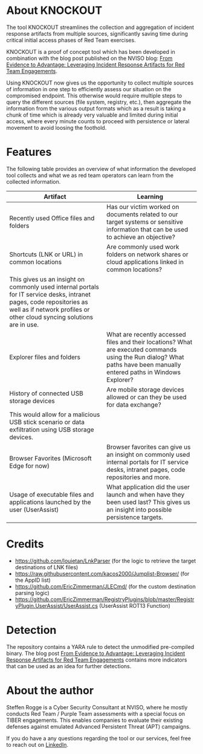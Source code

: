 
# About KNOCKOUT

The tool KNOCKOUT streamlines the collection and aggregation of incident response artifacts from multiple sources, significantly saving time during critical initial access phases of Red Team exercises.

KNOCKOUT is a proof of concept tool which has been developed in combination with the blog post published on the NVISO blog: [From Evidence to Advantage: Leveraging Incident Response Artifacts for Red Team Engagements](BLOG-LINK).

Using KNOCKOUT now gives us the opportunity to collect multiple sources of information in one step to efficiently assess our situation on the compromised endpoint. This otherwise would require multiple steps to query the different sources (file system, registry, etc.), then aggregate the information from the various output formats which as a result is taking a chunk of time which is already very valuable and limited during initial access, where every minute counts to proceed with persistence or lateral movement to avoid loosing the foothold.

# Features

The following table provides an overview of what information the developed tool collects and what we as red team operators can learn from the collected information.

|Artifact|Learning|
|---|---|
|Recently used Office files and folders|Has our victim worked on documents related to our target systems or sensitive information that can be used to achieve an objective?|
|Shortcuts (LNK or URL) in common locations|Are commonly used work folders on network shares or cloud applications linked in common locations?
This gives us an insight on commonly used internal portals for IT service desks, intranet pages, code repositories as well as if network profiles or other cloud syncing solutions are in use.|
|Explorer files and folders|What are recently accessed files and their locations? What are executed commands using the Run dialog? What paths have been manually entered paths in Windows Explorer?|
|History of connected USB storage devices|Are mobile storage devices allowed or can they be used for data exchange?
This would allow for a malicious USB stick scenario or data exfiltration using USB storage devices.|
|Browser Favorites (Microsoft Edge for now)|Browser favorites can give us an insight on commonly used internal portals for IT service desks, intranet pages, code repositories and more.|
|Usage of executable files and applications launched by the user (UserAssist)|What application did the user launch and when have they been used last? This gives us an insight into possible persistence targets.|

# Credits
- https://github.com/louietan/LnkParser (for the logic to retrieve the target destinations of LNK files)
- https://raw.githubusercontent.com/kacos2000/Jumplist-Browser/ (for the AppID list)
- https://github.com/EricZimmerman/JLECmd/ (for the custom destination parsing logic)
- https://github.com/EricZimmerman/RegistryPlugins/blob/master/RegistryPlugin.UserAssist/UserAssist.cs (UserAssist ROT13 Function)

# Detection

The repository contains a YARA rule to detect the unmodified pre-compiled binary.
The blog post [From Evidence to Advantage: Leveraging Incident Response Artifacts for Red Team Engagements](BLOG-LINK) contains more indicators that can be used as an idea for further detections.

# About the author

Steffen Rogge is a Cyber Security Consultant at NVISO, where he mostly conducts Red Team / Purple Team assessments with a special focus on TIBER engagements.
This enables companies to evaluate their existing defenses against emulated Advanced Persistent Threat (APT) campaigns.

If you do have a any questions regarding the tool or our services, feel free to reach out on [LinkedIn](https://www.linkedin.com/in/steffenrogge).
